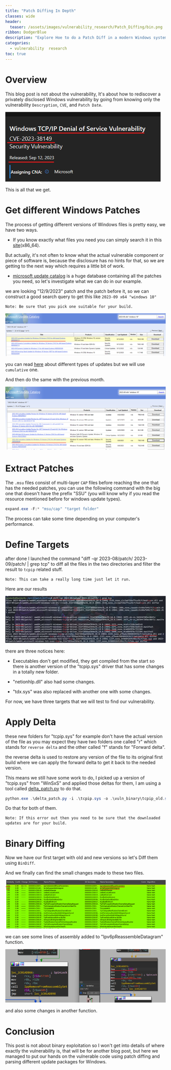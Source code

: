 ```yaml
---
title: "Patch Diffing In Depth"
classes: wide
header:
  teaser: /assets/images/vulnerability_research/Patch_Diffing/bin.png
ribbon: DodgerBlue
description: "Explore Hoe to do a Patch Diff in a modern Windows system CVE-2023-38149 is our target in the Demo"
categories:
  - vulnerability  research
toc: true
---
```


# Overview 

This blog post is not about the vulnerability, It's about how to rediscover a privately disclosed Windows vulnerability by going from knowing only the vulnerability `Descryption`, `CVE`, and `Patch Date`.

![Error](/assets/images/vulnerability_research/Patch_Diffing/cve.png)
  
This is all that we get.

# Get different Windows Patches 

The process of getting different versions of Windows files is pretty easy, we have two ways.

- If you know exactly what files you need you can simply search it in this [site](https://winbindex.m417z.com/)(x86_64).

But actually, it's not often to know what the actual vulnerable component or piece of software is, because the disclosure has no hints for that, so we are getting to the next way which requires a little bit of work.

- [microsoft update catalog](https://www.catalog.update.microsoft.com/Home.aspx) is a huge database containing all the patches you need, so let's investigate what we can do in our example.

we are looking "12/9/2023" patch and the patch before it, so we can construct a good search query to get this like `2023-09 x64 "windows 10" `

    Note: Be sure that you pick one suitable for your build.

![Error](/assets/images/vulnerability_research/Patch_Diffing/patch.png)
 
you can read [here](https://learn.microsoft.com/en-us/troubleshoot/windows-client/deployment/standard-terminology-software-updates) about different types of updates but we will use `cumulative` one.

And then do the same with the previous month.

![Error](/assets/images/vulnerability_research/Patch_Diffing/vuln.png)

# Extract Patches

The `.msu` files consist of multi-layer `CAP` files before reaching the one that has the needed patches, you can use the following command with the big one that doesn't have the prefix "SSU" (you will know why if you read the resource mentioned before for windows update types).

```cs
expand.exe -F:* "msu/cap" "target folder"
```

The process can take some time depending on your computer's performance.

# Define Targets

after done I launched the command "diff -qr 2023-08/patch/ 2023-09/patch/ | grep tcp" to diff all the files in the two directories and filter the result to `tcpip` related stuff.

    Note: This can take a really long time just let it run.

Here are our results

![Error](/assets/images/vulnerability_research/Patch_Diffing/diff.png)

there are three notices here:

- Executables don't get modified, they get compiled from the start so there is another version of the "tcpip.sys" driver that has some changes in a totally new folder.

- "netionhlp.dll" also had some changes.

- "tdx.sys" was also replaced with another one with some changes.

For now, we have three targets that we will test to find our vulnerability.

# Apply Delta 

these new folders for "tcpip.sys" for example don't have the actual version of the file as you may expect they have two folders one called "r" which stands for `reverse delta` and the other called "f" stands for "Forward delta".

the reverse delta is used to restore any version of the file to its original first build where we can apply the forward delta to get it back to the needed version.

This means we still have some work to do, I picked up a version of "tcpip.sys" from "WinSxS" and applied those deltas for them, I am using a tool called [delta_patch.py](https://gist.github.com/wumb0/9542469e3915953f7ae02d63998d2553) to do that.

```cs
python.exe .\delta_patch.py -i .\tcpip.sys -o .\vuln_binary\tcpip_old.sys .\vuln_binary\r\tcpip.sys .\patched_binary\f\tcpip.sys 
```
Do that for both of them.

    Note: If this error out then you need to be sure that the downloaded updates are for your build.

# Binary Diffing

Now we have our first target with old and new versions so let's Diff them using `BinDiff`.

And we finally can find the small changes made to these two files.

![Error](/assets/images/vulnerability_research/Patch_Diffing/change.png)

we can see some lines of assembly added to "Ipv6pReassembleDatagram" function.

![Error](/assets/images/vulnerability_research/Patch_Diffing/one.png)

and also some changes in another function.

# Conclusion

This post is not about binary exploitation so I won't get into details of where exactly the vulnerability is, that will be for another blog post, but here we managed to put our hands on the vulnerable code using patch diffing and parsing different update packages for Windows.
